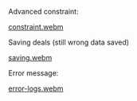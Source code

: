 
Advanced constraint:

[constraint.webm](https://github.com/monty930/BridgeScenarios/assets/71830127/4a8f5bb1-1be6-4d43-9d5a-8fd4bec92433)

Saving deals (still wrong data saved)

[saving.webm](https://github.com/monty930/BridgeScenarios/assets/71830127/42045a6c-f63c-4424-a0f1-266fc90adec3)

Error message:

[error-logs.webm](https://github.com/monty930/BridgeScenarios/assets/71830127/cc3c1afb-0d09-42c0-aeb2-670b7730bc01)

